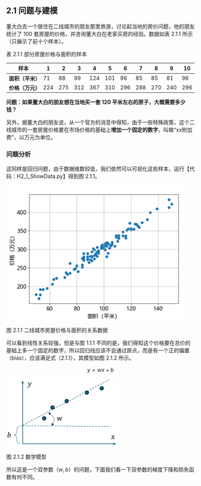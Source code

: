
## 2.1 问题与建模

董大白去一个居住在二线城市的朋友那里旅游，讨论起当地的房价问题，他的朋友统计了 100 套房屋的价格，并咨询董大白在老家买房的经验。数据如表 2.1.1 所示（只展示了前十个样本）。

表 2.1.1 部分房屋价格与面积的样本

|样本|1|2|3|4|5|6|7|8|9|10|
|:-:|-|-|-|-|-|-|-|-|-|-|
|**面积（平米）**|71|88|99|124|101|96|85|85|81|96|
|**价格（万元）**|224|275|312|367|310|296|288|270|240|296|

**问题：如果董大白的朋友想在当地买一套 120 平米左右的房子，大概需要多少钱？**

另外，据董大白的朋友说，从一个官方的消息中得知，由于一些特殊政策，这个二线城市的一套房屋价格要在市场价格的基础上**增加一个固定的数字**，叫做“xx附加费”，以万元为单位。

### 问题分析

这同样是回归问题，由于数据维数较低，我们依然可以可视化这些样本，运行【代码：H2_1_ShowData.py】得到图 2.1.1。

<img src="./img/house_area_price2.png" width=480/>

图 2.1.1 二线城市房屋价格与面积的关系数据

可以看到线性关系较强，但是与图 1.1.1 不同的是，我们得知这个价格要在总价的基础上多一个固定的数字，所以回归线应该不会通过原点，而是有一个正的偏置（bias），应该满足式（2.1.1），其模型如图 2.1.2 所示。

$$
y=wx + b\tag{2.1.1}
$$



<img src="./img/model.png" width=300/>

图 2.1.2 数学模型

所以这是一个双参数（$w,b$）的问题，下面我们看一下双参数的梯度下降和损失函数有何不同。
